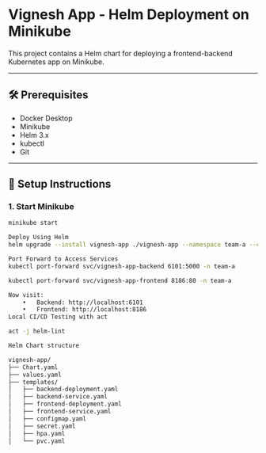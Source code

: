 # Vignesh App - Helm Deployment on Minikube

This project contains a Helm chart for deploying a frontend-backend Kubernetes app on Minikube.

---

## 🛠 Prerequisites

- Docker Desktop
- Minikube
- Helm 3.x
- kubectl
- Git

---

## 🚀 Setup Instructions

### 1. Start Minikube

```bash
minikube start

Deploy Using Helm
helm upgrade --install vignesh-app ./vignesh-app --namespace team-a --create-namespace

Port Forward to Access Services
kubectl port-forward svc/vignesh-app-backend 6101:5000 -n team-a

kubectl port-forward svc/vignesh-app-frontend 8186:80 -n team-a

Now visit:
	•	Backend: http://localhost:6101
	•	Frontend: http://localhost:8186
Local CI/CD Testing with act

act -j helm-lint

Helm Chart structure

vignesh-app/
├── Chart.yaml
├── values.yaml
├── templates/
│   ├── backend-deployment.yaml
│   ├── backend-service.yaml
│   ├── frontend-deployment.yaml
│   ├── frontend-service.yaml
│   ├── configmap.yaml
│   ├── secret.yaml
│   ├── hpa.yaml
│   └── pvc.yaml



